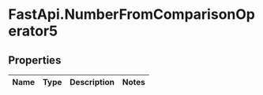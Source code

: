 # FastApi.NumberFromComparisonOperator5

## Properties
Name | Type | Description | Notes
------------ | ------------- | ------------- | -------------
